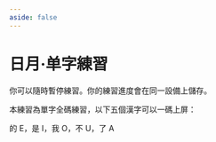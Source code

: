 ```yaml
---
aside: false
---
```

# 日月·单字練習

你可以隨時暫停練習。你的練習進度會在同一設備上儲存。

<script setup>
import Train from "@/train/CharTrain.vue"
</script>
<div class="zigen-font">
<Train name="ming"  chaifenUrl="/chaifen.csv" zigenUrl="/zigen-sm.csv" :range="[0,1000]" :supplement="false" :ming="true" />
</div>

本練習為單字全碼練習，以下五個漢字可以一碼上屏：

的 E，是 I，我 O，不 U，了 A